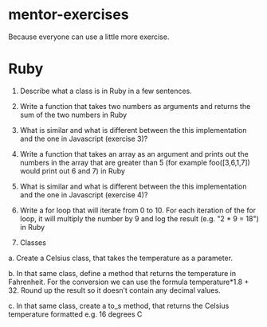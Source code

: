 # mentor-exercises

Because everyone can use a little more exercise.


# Ruby

1. Describe what a class is in Ruby in a few sentences.

2. Write a function that takes two numbers as arguments and returns the sum of the two numbers in Ruby

3. What is similar and what is different between the this implementation and the one in Javascript (exercise 3)?

4. Write a function that takes an array as an argument and prints out the numbers in the array that are greater than 5 (for example foo([3,6,1,7]) would print out 6 and 7) in Ruby

5. What is similar and what is different between the this implementation and the one in Javascript (exercise 4)?

6. Write a for loop that will iterate from 0 to 10. For each iteration of the for loop, it will multiply the number by 9 and log the result (e.g. "2 * 9 = 18") in Ruby

7. Classes

 a. Create a Celsius class, that takes the temperature as a parameter.

 b. In that same class, define a method that returns the temperature in Fahrenheit. For the conversion we can use the formula temperature*1.8 + 32. Round up the result so it doesn’t contain any decimal values.
 
 c. In that same class, create a to_s method, that returns the Celsius temperature formatted e.g. 16 degrees C
